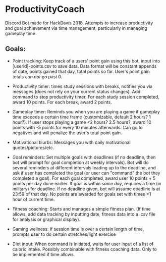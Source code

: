 # ProductivityCoach
Discord Bot made for HackDavis 2018.
Attempts to increase productivity and goal achievement via time management, particularly in managing gameplay time.

## Goals:
* Point tracking: Keep track of a users' point gain using this bot, input into [userid]-points.csv to save data. Data format will be constant appends of date, points gained that day, total points so far. User's point gain totals _can not_ go past 0.

* Productivity timer: times study sessions with breaks, notifies you via messages (does not rely on your current status changes). Add command to stop productivity timer. For each study session completed, award 10 points. For each break, award 2 points.

* Gameplay timer: Reminds you when you are playing a game if gameplay time exceeds a certain time frame (customizable, default 2 hours? 1 hour?). If user stops playing a game <2 hours? 2.5 hours?, award 10 points with -5 points for every 10 minutes afterwards. Can go to negatives and will penalize the user's total point gain.  

* Motivational blurbs: Messages you with daily motivational quotes/pictures/etc.

* Goal reminders: Set multiple goals with deadlines (if no deadline, then bot will prompt for goal completion at weekly intervals). Bot will do several reminders at different intervals leading up to the deadline, and ask if user has completed the goal (or user can "command" the bot they completed a goal). For each goal completed, award user 10 points + 5 points per day done earlier. If goal is within _same day_, requires a time (in military) for deadline. If no deadline given, bot will assume deadline is at 23:59 of that day. No points are awarded for goals set with times <1 hour of current time.

* Fitness coaching: Starts and manages a simple fitness plan. (If time allows, add data tracking by inputting date, fitness data into a .csv file for analysis or graphical display).

* Gaming wellness: If session time is over a certain length of time, prompts user to do certain stretches/light exercise

* Diet input: When command is initiated, waits for user input of a list of caloric intake. Possibly combinable with fitness coaching data. Only to be implemented if time allows.
